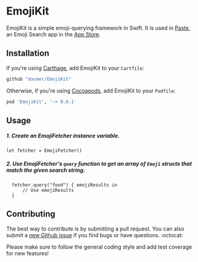 # EmojiKit
EmojiKit is a simple emoji-querying framework in Swift. It is used in [Paste](https://github.com/dasmer/Paste), an Emoji Search app in the [App Store](https://itunes.apple.com/us/app/paste-emoji-search/id1070640289).

Installation
------------
If you’re using [Carthage](http://github.com/Carthage/Carthage), add EmojiKit to your `Cartfile`:

```swift
github "dasmer/EmojiKit"
```

Otherwise, if you're using [Cocoapods](http://cocoapods.org), add EmojiKit to your `Podfile`:

```ruby
pod 'EmojiKit', '~> 0.0.1'
```

Usage
-----
##### 1. Create an EmojiFetcher instance variable.
```
let fetcher = EmojiFetcher()
```
##### 2. Use EmojiFetcher's `query` function to get an array of `Emoji` structs that match the given search string.
```
  fetcher.query("food") { emojiResults in
      // Use emojiResults
  }
```

Contributing
------------

The best way to contribute is by submitting a pull request. You can also submit a [new Github issue](https://github.com/dasmer/EmojiKit/issues/new) if you find bugs or have questions. :octocat:

Please make sure to follow the general coding style and add test coverage for new features!
